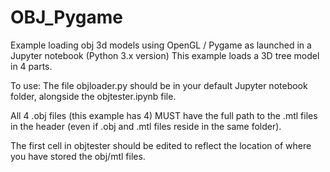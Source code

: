 # OBJ_Pygame
Example loading obj 3d models using OpenGL / Pygame as launched in a Jupyter notebook (Python 3.x version)
This example loads a 3D tree model in 4 parts.

To use:  The file objloader.py should be in your default Jupyter notebook folder, alongside the objtester.ipynb file.

All 4 .obj files (this example has 4) MUST have the full path to the .mtl files in the header (even if .obj and .mtl files reside in the same folder).  

The first cell in objtester should be edited to reflect the location of where you have stored the obj/mtl files.  



